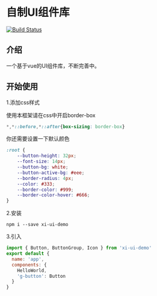 #  自制UI组件库
[![Build Status](https://www.travis-ci.org/xhzdcyy/UI-demo.svg?branch=master)](https://www.travis-ci.org/xhzdcyy/UI-demo)
## 介绍

一个基于vue的UI组件库，不断完善中。

##  开始使用

1.添加css样式

使用本框架请在css中开启border-box
```css
*,*::before,*::after{box-sizing: border-box}
```
你还需要设置一下默认颜色
```css
:root {
    --button-height: 32px;
    --font-size: 14px;
    --button-bg: white;
    --button-active-bg: #eee;
    --border-radius: 4px;
    --color: #333;
    --border-color: #999;
    --border-color-hover: #666;
}
```
2.安装
```
npm i --save xi-ui-demo
```

3.引入
```javascript
import { Button, ButtonGroup, Icon } from 'xi-ui-demo'
export default {
  name: 'app',
  components: {
    HelloWorld,
    'g-button': Button
  }
}
```
